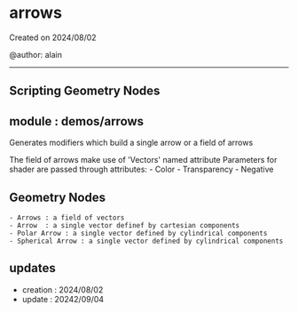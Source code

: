 # arrows

Created on 2024/08/02

@author: alain

-----------------------------------------------------
Scripting Geometry Nodes
-----------------------------------------------------

module : demos/arrows
---------------------
Generates modifiers which build a single arrow or a field of arrows

The field of arrows make use of 'Vectors' named attribute
Parameters for shader are passed through attributes:
    - Color
    - Transparency
    - Negative

Geometry Nodes
--------------
    - Arrows : a field of vectors
    - Arrow  : a single vector definef by cartesian components
    - Polar Arrow : a single vector defined by cylindrical components
    - Spherical Arrow : a single vector defined by cylindrical components

updates
-------
- creation : 2024/08/02
- update   : 20242/09/04